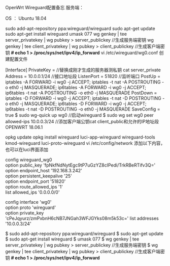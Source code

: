 OpenWrt Wireguard配置备忘
服务端：

OS ： Ubuntu 18.04

sudo add-apt-repository ppa:wireguard/wireguard
sudo apt-get update
sudo apt-get install wireguard
umask 077
wg genkey | tee server_privatekey | wg pubkey > server_publickey //生成服务端密钥
wg genkey | tee client_privatekey | wg pubkey > client_publickey //生成客户端密钥
**# echo 1 > /proc/sys/net/ipv4/ip_forward**
vi /etc/wireguard/wg0.conf 创建配置文件

[Interface]
PrivateKey = <Private Key> //替换成刚才生成的服务器测私钥  cat server_private
Address = 10.0.0.1/24  //接口地址段
ListenPort = 51820  //监听端口
PostUp = iptables -A FORWARD -i wg0 -j ACCEPT; iptables -t nat -A POSTROUTING -o eth0 -j MASQUERADE; ip6tables -A FORWARD -i wg0 -j ACCEPT; ip6tables -t nat -A POSTROUTING -o eth0 -j MASQUERADE
PostDown = iptables -D FORWARD -i wg0 -j ACCEPT; iptables -t nat -D POSTROUTING -o eth0 -j MASQUERADE; ip6tables -D FORWARD -i wg0 -j ACCEPT; ip6tables -t nat -D POSTROUTING -o eth0 -j MASQUERADE
SaveConfig = true
$ sudo wg-quick up wg0 //启动wireguard
$ sudo wg set wg0 peer <Public Key> allowed-ips 10.0.0.3/24 //添加客户端公钥cat client_public和允许的IP地址段
OPENWRT 18.06.1

opkg update
opkg install wireguard luci-app-wireguard wireguard-tools kmod-wireguard luci-proto-wireguard
vi /etc/config/network 添加以下内容，也可以在luci界面添加


config wireguard_wg0             
    option public_key 'fpNkfNdNytEgc9tP7uGzYZ8cIPedi/TrkRBeRTifv3Q='
    option endpoint_host '192.168.3.242'                            
    option persistent_keepalive '25'                                
    option endpoint_port '51820'                                    
    option route_allowed_ips '1'                                    
    list allowed_ips '0.0.0.0/0'                                    
                                                                    
config interface 'wg0'                                              
    option proto 'wireguard'                                        
    option private_key 'cPeJqyurz/zmPxbnH6cNB7JNGah3WFJGYks08m5k53c='
    list addresses '10.0.0.3/24' 


$ sudo add-apt-repository ppa:wireguard/wireguard
$ sudo apt-get update
$ sudo apt-get install wireguard
$ umask 077
$ wg genkey | tee server_privatekey | wg pubkey > server_publickey //生成服务端密钥
$ wg genkey | tee client_privatekey | wg pubkey > client_publickey //生成客户端密钥
**# echo 1 > /proc/sys/net/ipv4/ip_forward**    


